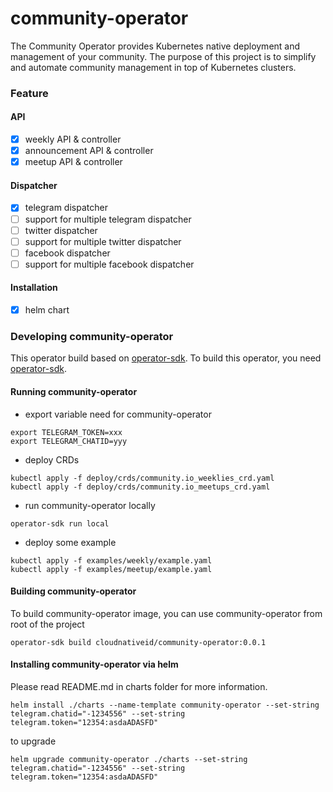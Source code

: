 # community-operator
The Community Operator provides Kubernetes native deployment and management of your community. The purpose of this project is to simplify and automate community management in top of Kubernetes clusters.

### Feature
#### API
- [x] weekly API & controller
- [x] announcement API & controller
- [x] meetup API & controller

#### Dispatcher
- [x] telegram dispatcher
- [ ] support for multiple telegram dispatcher
- [ ] twitter dispatcher
- [ ] support for multiple twitter dispatcher
- [ ] facebook dispatcher
- [ ] support for multiple facebook dispatcher

#### Installation
- [x] helm chart

### Developing community-operator
This operator build based on [operator-sdk](https://sdk.operatorframework.io/docs/install-operator-sdk/). To build this operator, you need [operator-sdk](https://sdk.operatorframework.io/docs/install-operator-sdk/).

#### Running community-operator
- export variable need for community-operator
```
export TELEGRAM_TOKEN=xxx
export TELEGRAM_CHATID=yyy
```
- deploy CRDs
```
kubectl apply -f deploy/crds/community.io_weeklies_crd.yaml
kubectl apply -f deploy/crds/community.io_meetups_crd.yaml
```
- run community-operator locally
```
operator-sdk run local
```
- deploy some example
```
kubectl apply -f examples/weekly/example.yaml
kubectl apply -f examples/meetup/example.yaml
```

#### Building community-operator
To build community-operator image, you can use community-operator from root of the project
```
operator-sdk build cloudnativeid/community-operator:0.0.1
```

#### Installing community-operator via helm
Please read README.md in charts folder for more information.
```
helm install ./charts --name-template community-operator --set-string telegram.chatid="-1234556" --set-string telegram.token="12354:asdaADASFD"
```

to upgrade
```
helm upgrade community-operator ./charts --set-string telegram.chatid="-1234556" --set-string telegram.token="12354:asdaADASFD"
```
